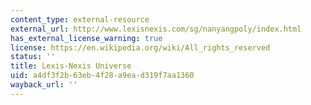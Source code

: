 ```yaml
---
content_type: external-resource
external_url: http://www.lexisnexis.com/sg/nanyangpoly/index.html
has_external_license_warning: true
license: https://en.wikipedia.org/wiki/All_rights_reserved
status: ''
title: Lexis-Nexis Universe
uid: a4df3f2b-63eb-4f28-a9ea-d319f7aa1360
wayback_url: ''
---
```

